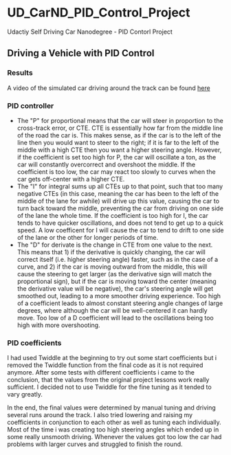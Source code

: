 # UD_CarND_PID_Control_Project
Udactiy Self Driving Car Nanodegree - PID Contorl Project

## Driving a Vehicle with PID Control

### Results
A video of the simulated car driving around the track can be found [here](Video.mp4)

### PID controller
* The "P" for proportional means that the car will steer in proportion to the cross-track error, or CTE. CTE is essentially how far from the middle line of the road the car is. This makes sense, as if the car is to the left of the line then you would want to steer to the right; if it is far to the left of the middle with a high CTE then you want a higher steering angle. However, if the coefficient is set too high for P, the car will oscillate a ton, as the car will constantly overcorrect and overshoot the middle. If the coefficient is too low, the car may react too slowly to curves when the car gets off-center with a higher CTE.
* The "I" for integral sums up all CTEs up to that point, such that too many negative CTEs (in this case, meaning the car has been to the left of the middle of the lane for awhile) will drive up this value, causing the car to turn back toward the middle, preventing the car from driving on one side of the lane the whole time. If the coefficient is too high for I, the car tends to have quicker oscillations, and does not tend to get up to a quick speed. A low coefficent for I will cause the car to tend to drift to one side of the lane or the other for longer periods of time.
* The "D" for derivate is the change in CTE from one value to the next. This means that 1) if the derivative is quickly changing, the car will correct itself (i.e. higher steering angle) faster, such as in the case of a curve, and 2) if the car is moving outward from the middle, this will cause the steering to get larger (as the derivative sign will match the proportional sign), but if the car is moving toward the center (meaning the derivative value will be negative), the car's steering angle will get smoothed out, leading to a more smoother driving experience. Too high of a coefficient leads to almost constant steering angle changes of large degrees, where although the car will be well-centered it can hardly move. Too low of a D coefficient will lead to the oscillations being too high with more overshooting.

### PID coefficients
I had used Twiddle at the beginning to try out some start coefficients but i removed the Twiddle function from the final code as it is not required anymore. After some tests with different coefficients i came to the conclusion, that the values from the original project lessons work really sufficient. I decided not to use Twiddle for the fine tuning as it tended to vary greatly.

In the end, the final values were determined by manual tuning and driving several runs around the track. I also tried lowering and raising my coefficients in conjunction to each other as well as tuning each individually. Most of the time i was creating too high steering angles which ended up in some really unsmooth driving. Whenever the values got too low the car had problems with larger curves and struggled to finish the round.
